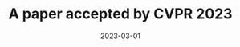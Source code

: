 ---
title: "A paper accepted by CVPR 2023"
date: "2023-03-01"
# featured 设为 true 则在首页展示
featured: true

---